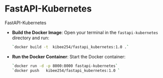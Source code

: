 # FastAPI-Kubernetes
FastAPI-Kubernetes


-   **Build the Docker Image**: Open your terminal in the `fastapi-kubernetes` directory and run:
    
    ```bash
    `docker build -t  kibee254/fastapi_kubernetes:1.0 .` 
    ```
-   **Run the Docker Container**: Start the Docker container:
    
    ```bash 
    `docker run -d -p 8000:8000 fastapi-kubernetes`
    `docker push   kibee254/fastapi_kubernetes:1.0 `
    ```
